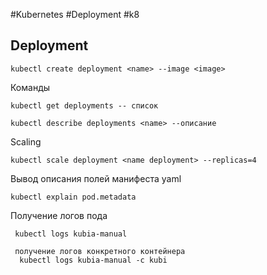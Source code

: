 #Kubernetes #Deployment #k8

## Deployment
```
kubectl create deployment <name> --image <image>

```

Команды
```
kubectl get deployments -- список 

kubectl describe deployments <name> --описание
```

Scaling 
```
kubectl scale deployment <name deployment> --replicas=4
```

Вывод описания полей манифеста yaml
```
kubectl explain pod.metadata
```

Получение логов пода
```
 kubectl logs kubia-manual
 
 получение логов конкретного контейнера 
  kubectl logs kubia-manual -c kubi
```

